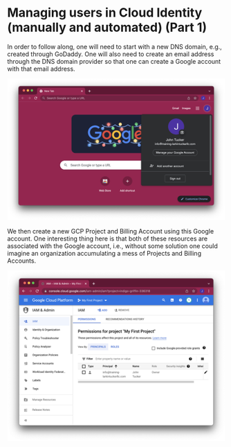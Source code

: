 # Managing users in Cloud Identity (manually and automated) (Part 1)

In order to follow along, one will need to start with a new DNS domain, e.g., created through GoDaddy. One will also need to create an email address through the DNS domain provider so that one can create a Google account with that email address.

![google](google.png)

We then create a new GCP Project and Billing Account using this Google account. One interesting thing here is that both of these resources are associated with the Google account, i.e., without some solution one could imagine an organization accumulating a mess of Projects and Billing Accounts.

![permissions](permissions.png)
